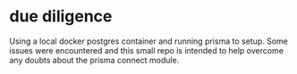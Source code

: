 # due diligence
Using a local docker postgres container and running prisma to setup. Some issues were
encountered and this small repo is intended to help overcome any doubts about the
prisma connect module.


